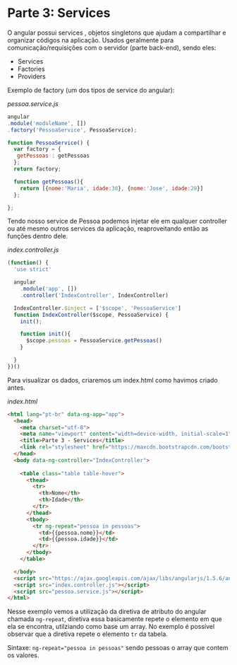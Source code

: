 # Parte 3: Services

O angular possui services , objetos singletons que ajudam a compartilhar e organizar códigos na aplicação. 
Usados geralmente para comunicação/requisições com o servidor (parte back-end), sendo eles:

 - Services
 - Factories
 - Providers

Exemplo de factory (um dos tipos de service do angular):

*pessoa.service.js*
```js
angular
.module('moduleName', [])
.factory('PessoaService', PessoaService);

function PessoaService() {
  var factory = {
   getPessoas : getPessoas
  };
  return factory;

  function getPessoas(){
    return [{nome:'Maria', idade:30}, {nome:'Jose', idade:29}]
  };

};
```

Tendo nosso service de Pessoa podemos injetar ele em qualquer controller ou até mesmo outros services da aplicação, reaproveitando então as funções dentro dele.

*index.controller.js*
```js
(function() {
  'use strict'

  angular
    .module('app', [])
    .controller('IndexController', IndexController)

  IndexController.$inject = ['$scope', 'PessoaService']
  function IndexController($scope, PessoaService) {
    init();

    function init(){
      $scope.pessoas = PessoaService.getPessoas()
    }

  }
})()
```
Para visualizar os dados, criaremos um index.html como havimos criado antes.

*index.html*
```html
<html lang="pt-br" data-ng-app="app"> 
  <head>
    <meta charset="utf-8">
    <meta name="viewport" content="width=device-width, initial-scale=1">
    <title>Parte 3 - Services</title>
    <link rel="stylesheet" href="https://maxcdn.bootstrapcdn.com/bootstrap/3.3.6/css/bootstrap.min.css">
  </head>
  <body data-ng-controller="IndexController"> 
    
    <table class="table table-hover">
      <thead>
        <tr>
          <th>Nome</th>
          <th>Idade</th>
        </tr>
      </thead>
      <tbody>
        <tr ng-repeat="pessoa in pessoas">
          <td>{{pessoa.nome}}</td>
          <td>{{pessoa.idade}}</td>
        </tr>
      </tbody>
    </table>

  </body>
  <script src="https://ajax.googleapis.com/ajax/libs/angularjs/1.5.6/angular.min.js"></script>
  <script src="index.controller.js"></script>
  <script src="pessoa.service.js"></script>
</html>
```

Nesse exemplo vemos a utilização da diretiva de atributo do angular chamada `ng-repeat`, diretiva essa basicamente repete o elemento em que ela se encontra, utilziando como base um array.
No exemplo é possível observar que a diretiva repete o elemento `tr` da tabela.

Sintaxe:
`ng-repeat="pessoa in pessoas"` sendo pessoas o array que contem os valores.
